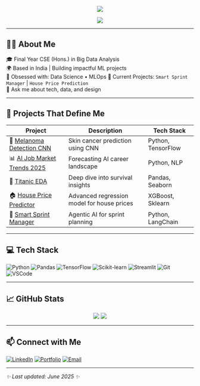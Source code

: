 <!-- Banner -->
<p align="center">
  <img src="https://capsule-render.vercel.app/api?type=waving&color=gradient&height=200&section=header&text=Hi%20I'm%20Arpita%20👩‍💻&fontSize=40&fontColor=fff&animation=fadeIn" />
</p>

<p align="center">
  <img src="https://readme-typing-svg.demolab.com/?lines=Final%20Year%20B.Tech%20CSE%20(Hons)%20in%20Big%20Data%20Analysis;AI%20Enthusiast%20%7C%20AI%20Generalist%20%7C%20Future%20Data%20Scientist;&center=true&width=1000&height=45&color=58A6FF&pause=1000" />
</p>

---

## 👩‍💻 About Me

🎓 Final Year CSE (Hons.) in Big Data Analysis  
🌍 Based in India | Building impactful ML projects  
🧠 Obsessed with: Data Science • MLOps 
🚀 Current Projects: `Smart Sprint Manager` | `House Price Prediction`  
💬 Ask me about tech, data, and design

---

## 🚀 Projects That Define Me

| Project | Description | Tech Stack |
|--------|-------------|------------|
| 🔬 [Melanoma Detection CNN](https://github.com/Jexa07/Melanoma-Detection-System-using-Convolutional-Neural-Networks-Public) | Skin cancer prediction using CNN | Python, TensorFlow |
| 📊 [AI Job Market Trends 2025](https://github.com/Jexa07/ai-job-market-trends-2025) | Forecasting AI career landscape | Python, NLP |
| 🚢 [Titanic EDA](https://github.com/Jexa07/Titanic-Dataset---Exploratory-Data-Analysis-EDA-Public) | Deep dive into survival insights | Pandas, Seaborn |
| 🏠 [House Price Predictor](https://github.com/Jexa07/House-Price-Prediction) | Advanced regression model for house prices | XGBoost, Sklearn |
| 🤖 [Smart Sprint Manager](https://github.com/Jexa07/smart-sprint-manager) | Agentic AI for sprint planning | Python, LangChain |

---

## 💻 Tech Stack

![Python](https://img.shields.io/badge/-Python-333?style=for-the-badge&logo=python)
![Pandas](https://img.shields.io/badge/-Pandas-150458?style=for-the-badge&logo=pandas)
![TensorFlow](https://img.shields.io/badge/-TensorFlow-FF6F00?style=for-the-badge&logo=tensorflow)
![Scikit-learn](https://img.shields.io/badge/-Scikit_Learn-F7931E?style=for-the-badge&logo=scikit-learn)
![Streamlit](https://img.shields.io/badge/-Streamlit-FF4B4B?style=for-the-badge&logo=streamlit)
![Git](https://img.shields.io/badge/-Git-F05032?style=for-the-badge&logo=git)
![VSCode](https://img.shields.io/badge/-VS%20Code-007ACC?style=for-the-badge&logo=visual-studio-code)

---

## 📈 GitHub Stats

<p align="center">
  <img src="https://github-readme-stats.vercel.app/api?username=Jexa07&show_icons=true&theme=radical" />
  <img src="https://github-readme-streak-stats.herokuapp.com?user=Jexa07&theme=radical" />
</p>

---

## 📫 Connect with Me

[![LinkedIn](https://img.shields.io/badge/-LinkedIn-blue?style=flat-square&logo=linkedin)](https://www.linkedin.com/in/arpitapani07/)
[![Portfolio](https://img.shields.io/badge/-Portfolio-black?style=flat-square&logo=github)](https://github.com/Jexa07)
[![Email](https://img.shields.io/badge/-Email-c14438?style=flat-square&logo=gmail&logoColor=white)](arpita.pani2018@gmail.com)

---

_✨ Last updated: June 2025 ✨_
